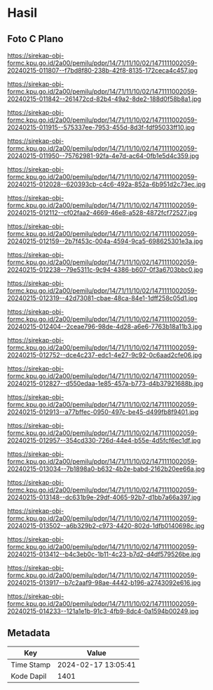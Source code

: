 # Hasil

## Foto C Plano

https://sirekap-obj-formc.kpu.go.id/2a00/pemilu/pdpr/14/71/11/10/02/1471111002059-20240215-011807--f7bd8f80-238b-42f8-8135-172ceca4c457.jpg

https://sirekap-obj-formc.kpu.go.id/2a00/pemilu/pdpr/14/71/11/10/02/1471111002059-20240215-011842--261472cd-82b4-49a2-8de2-188d0f58b8a1.jpg

https://sirekap-obj-formc.kpu.go.id/2a00/pemilu/pdpr/14/71/11/10/02/1471111002059-20240215-011915--575337ee-7953-455d-8d3f-fdf95033ff10.jpg

https://sirekap-obj-formc.kpu.go.id/2a00/pemilu/pdpr/14/71/11/10/02/1471111002059-20240215-011950--75762981-92fa-4e7d-ac64-0fb1e5d4c359.jpg

https://sirekap-obj-formc.kpu.go.id/2a00/pemilu/pdpr/14/71/11/10/02/1471111002059-20240215-012028--620393cb-c4c6-492a-852a-6b951d2c73ec.jpg

https://sirekap-obj-formc.kpu.go.id/2a00/pemilu/pdpr/14/71/11/10/02/1471111002059-20240215-012112--cf02faa2-4669-46e8-a528-4872fcf72527.jpg

https://sirekap-obj-formc.kpu.go.id/2a00/pemilu/pdpr/14/71/11/10/02/1471111002059-20240215-012159--2b7f453c-004a-4594-9ca5-698625301e3a.jpg

https://sirekap-obj-formc.kpu.go.id/2a00/pemilu/pdpr/14/71/11/10/02/1471111002059-20240215-012238--79e5311c-9c94-4386-b607-0f3a6703bbc0.jpg

https://sirekap-obj-formc.kpu.go.id/2a00/pemilu/pdpr/14/71/11/10/02/1471111002059-20240215-012319--42d73081-cbae-48ca-84e1-1dff258c05d1.jpg

https://sirekap-obj-formc.kpu.go.id/2a00/pemilu/pdpr/14/71/11/10/02/1471111002059-20240215-012404--2ceae796-98de-4d28-a6e6-7763b18a11b3.jpg

https://sirekap-obj-formc.kpu.go.id/2a00/pemilu/pdpr/14/71/11/10/02/1471111002059-20240215-012752--dce4c237-edc1-4e27-9c92-0c6aad2cfe06.jpg

https://sirekap-obj-formc.kpu.go.id/2a00/pemilu/pdpr/14/71/11/10/02/1471111002059-20240215-012827--d550edaa-1e85-457a-b773-d4b37921688b.jpg

https://sirekap-obj-formc.kpu.go.id/2a00/pemilu/pdpr/14/71/11/10/02/1471111002059-20240215-012913--a77bffec-0950-497c-be45-d499fb8f9401.jpg

https://sirekap-obj-formc.kpu.go.id/2a00/pemilu/pdpr/14/71/11/10/02/1471111002059-20240215-012957--354cd330-726d-44e4-b55e-4d5fcf6ec1df.jpg

https://sirekap-obj-formc.kpu.go.id/2a00/pemilu/pdpr/14/71/11/10/02/1471111002059-20240215-013034--7b1898a0-b632-4b2e-babd-2162b20ee66a.jpg

https://sirekap-obj-formc.kpu.go.id/2a00/pemilu/pdpr/14/71/11/10/02/1471111002059-20240215-013148--dc631b9e-29df-4065-92b7-d1bb7a66a397.jpg

https://sirekap-obj-formc.kpu.go.id/2a00/pemilu/pdpr/14/71/11/10/02/1471111002059-20240215-013502--a6b329b2-c973-4420-802d-1dfb0140698c.jpg

https://sirekap-obj-formc.kpu.go.id/2a00/pemilu/pdpr/14/71/11/10/02/1471111002059-20240215-013412--b4c3eb0c-1b11-4c23-b7d2-d4df579526be.jpg

https://sirekap-obj-formc.kpu.go.id/2a00/pemilu/pdpr/14/71/11/10/02/1471111002059-20240215-013917--b7c2aaf9-98ae-4442-b196-a2743092e616.jpg

https://sirekap-obj-formc.kpu.go.id/2a00/pemilu/pdpr/14/71/11/10/02/1471111002059-20240215-014233--121a1e1b-91c3-4fb9-8dc4-0a1594b00249.jpg


## Metadata

| Key        | Value               |
| ---------- | ------------------- |
| Time Stamp | 2024-02-17 13:05:41 |
| Kode Dapil | 1401                |



